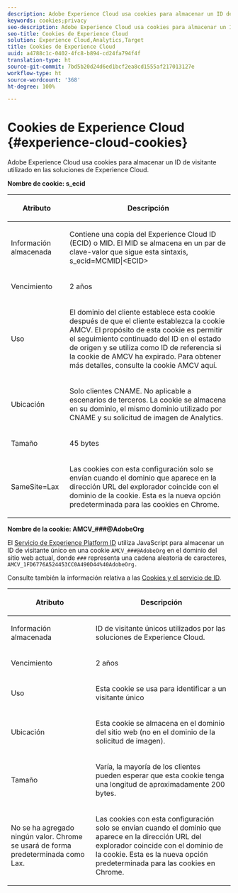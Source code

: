 ```yaml
---
description: Adobe Experience Cloud usa cookies para almacenar un ID de visitante utilizado en las soluciones de Experience Cloud.
keywords: cookies;privacy
seo-description: Adobe Experience Cloud usa cookies para almacenar un ID de visitante utilizado en las soluciones de Experience Cloud.
seo-title: Cookies de Experience Cloud
solution: Experience Cloud,Analytics,Target
title: Cookies de Experience Cloud
uuid: a4788c1c-0402-4fc8-b894-cd24fa794f4f
translation-type: ht
source-git-commit: 7bd5b20d24d6ed1bcf2ea8cd1555af217013127e
workflow-type: ht
source-wordcount: '368'
ht-degree: 100%

---
```



# Cookies de Experience Cloud {#experience-cloud-cookies}

Adobe Experience Cloud usa cookies para almacenar un ID de visitante utilizado en las soluciones de Experience Cloud.

**Nombre de cookie: s_ecid**

<table id="table_FF4C70D3D4CC425BA65162D5A9504F7D"> 
 <thead> 
  <tr> 
   <th colname="col1" class="entry"> <p>Atributo </p> </th> 
   <th colname="col2" class="entry"> <p>Descripción </p> </th> 
  </tr> 
 </thead>
 <tbody> 
  <tr> 
   <td colname="col1"> <p>Información almacenada </p> </td> 
   <td colname="col2"> <p> Contiene una copia del Experience Cloud ID (ECID) o MID. El MID se almacena en un par de clave-valor que sigue esta sintaxis, s_ecid=MCMID|&lt;ECID&gt; </p> </td> 
  </tr> 
  <tr> 
   <td colname="col1"> <p> Vencimiento </p> </td> 
   <td colname="col2"> <p>2 años </p> </td> 
  </tr> 
  <tr> 
   <td colname="col1"> <p> Uso </p> </td> 
   <td colname="col2"> <p>El dominio del cliente establece esta cookie después de que el cliente establezca la cookie AMCV. El propósito de esta cookie es permitir el seguimiento continuado del ID en el estado de origen y se utiliza como ID de referencia si la cookie de AMCV ha expirado. Para obtener más detalles, consulte la cookie AMCV aquí. </p> </td> 
  </tr> 
  <tr> 
   <td colname="col1"> <p> Ubicación </p> </td> 
   <td colname="col2"> <p>Solo clientes CNAME. No aplicable a escenarios de terceros. La cookie se almacena en su dominio, el mismo dominio utilizado por CNAME y su solicitud de imagen de Analytics. </p> </td> 
  </tr> 
  <tr> 
   <td colname="col1"> <p> Tamaño </p> </td> 
   <td colname="col2"> <p>45 bytes </p> </td> 
  </tr> 
  <tr> 
   <td colname="col1"> <p> SameSite=Lax </p> </td> 
   <td colname="col2"> <p>Las cookies con esta configuración solo se envían cuando el dominio que aparece en la dirección URL del explorador coincide con el dominio de la cookie. Esta es la nueva opción predeterminada para las cookies en Chrome.</p> </td> 
  </tr> 
 </tbody> 
</table>

**Nombre de la cookie: AMCV_###@AdobeOrg**

El [Servicio de Experience Platform ID](https://docs.adobe.com/content/help/es-ES/id-service/using/home.html) utiliza JavaScript para almacenar un ID de visitante único en una cookie `AMCV_###@AdobeOrg` en el dominio del sitio web actual, donde `###` representa una cadena aleatoria de caracteres, `AMCV_1FD6776A524453CC0A490D44%40AdobeOrg.`

Consulte también la información relativa a las [Cookies y el servicio de ID](https://docs.adobe.com/content/help/es-ES/id-service/using/intro/cookies.html).

<table id="table_1883C0836C1E4AF5A262FBF5000C1B11"> 
 <thead> 
  <tr> 
   <th colname="col1" class="entry"> <p>Atributo </p> </th> 
   <th colname="col2" class="entry"> <p>Descripción </p> </th> 
  </tr> 
 </thead>
 <tbody> 
  <tr> 
   <td colname="col1"> <p>Información almacenada </p> </td> 
   <td colname="col2"> <p> ID de visitante únicos utilizados por las soluciones de Experience Cloud. </p> </td> 
  </tr> 
  <tr> 
   <td colname="col1"> <p> Vencimiento </p> </td> 
   <td colname="col2"> <p> 2 años </p> </td> 
  </tr> 
  <tr> 
   <td colname="col1"> <p> Uso </p> </td> 
   <td colname="col2"> <p> Esta cookie se usa para identificar a un visitante único </p> </td> 
  </tr> 
  <tr> 
   <td colname="col1"> <p> Ubicación </p> </td> 
   <td colname="col2"> <p> Esta cookie se almacena en el dominio del sitio web (no en el dominio de la solicitud de imagen). </p> </td> 
  </tr> 
  <tr> 
   <td colname="col1"> <p> Tamaño </p> </td> 
   <td colname="col2"> <p> Varía, la mayoría de los clientes pueden esperar que esta cookie tenga una longitud de aproximadamente 200 bytes. </p> </td> 
  </tr> 
  <tr> 
   <td colname="col1"> <p>No se ha agregado ningún valor. Chrome se usará de forma predeterminada como Lax. </p> </td> 
   <td colname="col2"> <p> Las cookies con esta configuración solo se envían cuando el dominio que aparece en la dirección URL del explorador coincide con el dominio de la cookie. Esta es la nueva opción predeterminada para las cookies en Chrome. </p> </td> 
  </tr> 
 </tbody> 
</table>
